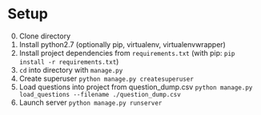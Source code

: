 # Setup

0. Clone directory
1. Install python2.7 (optionally pip, virtualenv, virtualenvwrapper)
2. Install project dependencies from `requirements.txt` (with pip: `pip install -r requirements.txt`)
3. `cd` into directory with `manage.py`
4. Create superuser `python manage.py createsuperuser`
5. Load questions into project from question_dump.csv `python manage.py load_questions --filename ./question_dump.csv`
6. Launch server `python manage.py runserver`